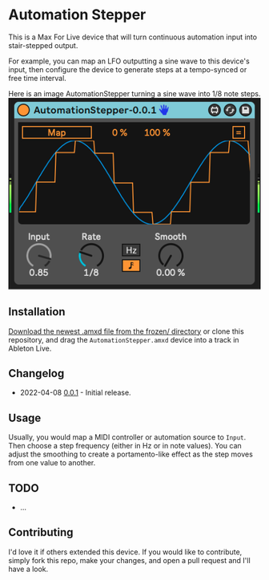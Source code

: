 # Automation Stepper

This is a Max For Live device that will turn continuous automation input into stair-stepped output.

For example, you can map an LFO outputting a sine wave to this device's input, then configure the device to generate steps at a tempo-synced or free time interval.

Here is an image AutomationStepper turning a sine wave into 1/8 note steps.
![How it Looks](images/device.png)

## Installation

[Download the newest .amxd file from the frozen/ directory](https://github.com/zsteinkamp/m4l-AutomationStepper/tree/main/frozen/) or clone this repository, and drag the `AutomationStepper.amxd` device into a track in Ableton Live.

## Changelog

* 2022-04-08 [0.0.1](https://github.com/zsteinkamp/m4l-AutomationStepper/raw/main/frozen/AutomationStepper-0.0.1.amxd) - Initial release.

## Usage

Usually, you would map a MIDI controller or automation source to `Input`. Then choose a step frequency (either in Hz or in note values). You can adjust the smoothing to create a portamento-like effect as the step moves from one value to another.

## TODO

* ...

## Contributing

I'd love it if others extended this device. If you would like to contribute, simply fork this repo, make your changes, and open a pull request and I'll have a look.
